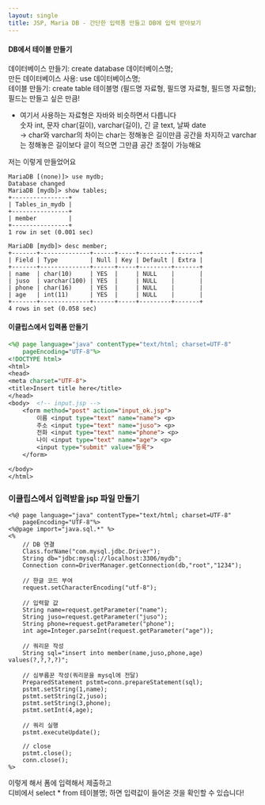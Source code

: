 ```yaml
---
layout: single
title: JSP, Maria DB - 간단한 입력폼 만들고 DB에 입력 받아보기  
---
```


#### DB에서 테이블 만들기
데이터베이스 만들기: create database 데이터베이스명;  
만든 데이터베이스 사용: use 데이터베이스명;  
테이블 만들기: create table 테이블명 (필드명 자료형, 필드명 자료형, 필드명 자료형);  
              필드는 만들고 싶은 만큼!

* 여기서 사용하는 자료형은 자바와 비슷하면서 다릅니다  
숫자 int, 문자 char(길이), varchar(길이), 긴 글 text, 날짜 date  
→ char와 varchar의 차이는 char는 정해놓은 길이만큼 공간을 차지하고 varchar는 정해놓은 길이보다 글이 적으면 그만큼 공간 조절이 가능해요

저는 이렇게 만들었어요  
```
MariaDB [(none)]> use mydb;
Database changed
MariaDB [mydb]> show tables;
+----------------+
| Tables_in_mydb |
+----------------+
| member         |
+----------------+
1 row in set (0.001 sec)

MariaDB [mydb]> desc member;
+-------+--------------+------+-----+---------+-------+
| Field | Type         | Null | Key | Default | Extra |
+-------+--------------+------+-----+---------+-------+
| name  | char(10)     | YES  |     | NULL    |       |
| juso  | varchar(100) | YES  |     | NULL    |       |
| phone | char(16)     | YES  |     | NULL    |       |
| age   | int(11)      | YES  |     | NULL    |       |
+-------+--------------+------+-----+---------+-------+
4 rows in set (0.058 sec)
```


#### 이클립스에서 입력폼 만들기  
```jsp:input.jsp
<%@ page language="java" contentType="text/html; charset=UTF-8"
    pageEncoding="UTF-8"%>
<!DOCTYPE html>
<html>
<head>
<meta charset="UTF-8">
<title>Insert title here</title>
</head>
<body>	<!-- input.jsp -->
	<form method="post" action="input_ok.jsp">
		이름 <input type="text" name="name"> <p>
		주소 <input type="text" name="juso"> <p>
		전화 <input type="text" name="phone"> <p>		
		나이 <input type="text" name="age"> <p>
		<input type="submit" value="등록">
	</form>

</body>
</html>
```


### 이클립스에서 입력받을 jsp 파일 만들기
```jsp: input_ok.jsp
<%@ page language="java" contentType="text/html; charset=UTF-8"
    pageEncoding="UTF-8"%>
<%@page import="java.sql.*" %>
<%
	// DB 연결
	Class.forName("com.mysql.jdbc.Driver");
	String db="jdbc:mysql://localhost:3306/mydb";
	Connection conn=DriverManager.getConnection(db,"root","1234");
	
	// 한글 코드 부여
	request.setCharacterEncoding("utf-8");
	
	// 입력할 값
	String name=request.getParameter("name");
	String juso=request.getParameter("juso");
	String phone=request.getParameter("phone");
	int age=Integer.parseInt(request.getParameter("age"));
	
	// 쿼리문 작성
	String sql="insert into member(name,juso,phone,age) values(?,?,?,?)";
	
	// 심부름꾼 작성(쿼리문을 mysql에 전달)
	PreparedStatement pstmt=conn.prepareStatement(sql);
	pstmt.setString(1,name);
	pstmt.setString(2,juso);
	pstmt.setString(3,phone);
	pstmt.setInt(4,age);
	
    // 쿼리 실행
	pstmt.executeUpdate();
	
    // close
	pstmt.close();
	conn.close();
%>
```

이렇게 해서 폼에 입력해서 제출하고  
디비에서 select * from 테이블명; 하면 입력값이 들어온 것을 확인할 수 있습니다!
